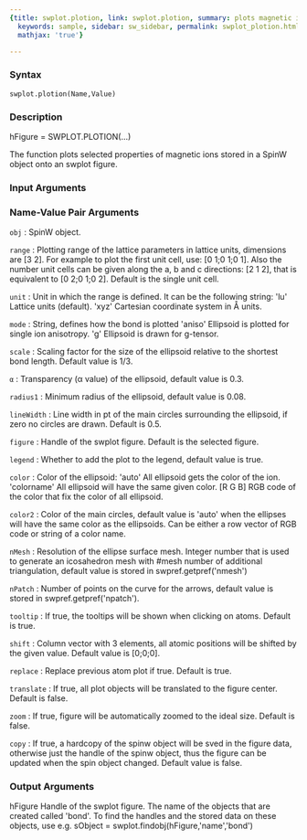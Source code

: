```yaml
---
{title: swplot.plotion, link: swplot.plotion, summary: plots magnetic ion properties,
  keywords: sample, sidebar: sw_sidebar, permalink: swplot_plotion.html, folder: swplot,
  mathjax: 'true'}

---
```


### Syntax

`swplot.plotion(Name,Value)`

### Description

hFigure = SWPLOT.PLOTION(...)
 
The function plots selected properties of magnetic ions stored in a SpinW
object onto an swplot figure.
 

### Input Arguments

### Name-Value Pair Arguments

`obj`
: SpinW object.

`range`
: Plotting range of the lattice parameters in lattice units,
  dimensions are [3 2]. For example to plot the first unit cell,
  use: [0 1;0 1;0 1]. Also the number unit cells can be given
  along the a, b and c directions: [2 1 2], that is equivalent to
  [0 2;0 1;0 2]. Default is the single unit cell.

`unit`
: Unit in which the range is defined. It can be the following
  string:
      'lu'        Lattice units (default).
      'xyz'       Cartesian coordinate system in Å units.

`mode`
: String, defines how the bond is plotted
      'aniso'     Ellipsoid is plotted for single ion anisotropy.
      'g'     	Ellipsoid is drawn for g-tensor.

`scale`
: Scaling factor for the size of the ellipsoid relative to the 
  shortest bond length. Default value is 1/3.

`α`
:   Transparency (α value) of the ellipsoid, default value is 
  0.3.

`radius1`
: Minimum radius of the ellipsoid, default value is 0.08.

`lineWidth`
: Line width in pt of the main circles surrounding the ellipsoid, 
  if zero no circles are drawn. Default is 0.5.

`figure`
: Handle of the swplot figure. Default is the selected figure.

`legend`
: Whether to add the plot to the legend, default value is true.

`color`
: Color of the ellipsoid:
      'auto'      All ellipsoid gets the color of the ion.
      'colorname' All ellipsoid will have the same given color.
      [R G B]     RGB code of the color that fix the color of all
                  ellipsoid.

`color2`
: Color of the main circles, default value is 'auto' when the ellipses
  will have the same color as the ellipsoids. Can be either a row
  vector of RGB code or string of a color name.

`nMesh`
: Resolution of the ellipse surface mesh. Integer number that is
  used to generate an icosahedron mesh with #mesh number of
  additional triangulation, default value is stored in
  swpref.getpref('nmesh')

`nPatch`
: Number of points on the curve for the arrows, default
  value is stored in swpref.getpref('npatch').

`tooltip`
: If true, the tooltips will be shown when clicking on atoms.
  Default is true.

`shift`
: Column vector with 3 elements, all atomic positions will be
  shifted by the given value. Default value is [0;0;0].

`replace`
: Replace previous atom plot if true. Default is true.

`translate`
: If true, all plot objects will be translated to the figure
  center. Default is false.

`zoom`
: If true, figure will be automatically zoomed to the ideal size.
  Default is false.

`copy`
: If true, a hardcopy of the spinw object will be sved in the
  figure data, otherwise just the handle of the spinw object, 
  thus the figure can be updated when the spin object changed.
  Default value is false. 

### Output Arguments

hFigure           Handle of the swplot figure.
The name of the objects that are created called 'bond'. To find the
handles and the stored data on these objects, use e.g.
  sObject = swplot.findobj(hFigure,'name','bond')

